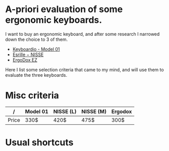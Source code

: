 # A-priori evaluation of some ergonomic keyboards.

I want to buy an ergonomic keyboard, and after some research I narrowed down the choice to 3 of them.
- [Keyboardio - Model 01](http://shop.keyboard.io/)
- [Esrille − NISSE](http://www.esrille.com/keyboard/)
- [ErgoDox EZ](https://www.indiegogo.com/projects/ergodox-ez-an-incredible-mechanical-keyboard#/)

Here I list some selection criteria that came to my mind, and will use them to evaluate the three keyboards.

# Misc criteria

| /   |Model 01|NISSE (L)|NISSE (M)|Ergodox|
|-----|--------|---------|---------|-------|
|Price|    330$|     420$|     475$|   300$|

# Usual shortcuts
